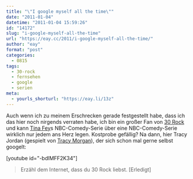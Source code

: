 ```yaml
---
title: "\"I google myself all the time\""
date: "2011-01-04"
datetime: "2011-01-04 15:59:26"
id: "14172"
slug: "i-google-myself-all-the-time"
url: "https://eay.cc/2011/i-google-myself-all-the-time/"
author: "eay"
format: "post"
categories:
  - 0815
tags:
  - 30-rock
  - fernsehen
  - google
  - serien
meta:
  - yourls_shorturl: "https://eay.li/13z"
---
```


Auch wenn ich zu meinem Erschrecken gerade festgestellt habe, dass ich das hier noch nirgends verraten habe, ich bin ein großer Fan von [30 Rock](http://en.wikipedia.org/wiki/30_Rock) und kann [Tina Fey](http://en.wikipedia.org/wiki/Tina_Fey)s NBC-Comedy-Serie über eine NBC-Comedy-Serie wirklich nur jedem ans Herz legen. Kostprobe gefällig? Na dann, hier Tracy Jordan (gespielt von [Tracy Morgan](http://en.wikipedia.org/wiki/Tracy_Morgan)), der sich schon mal gerne selbst googelt:

\[youtube id="-bdlMFF2K34"\]

> Erzähl dem Internet, dass du 30 Rock liebst. \[Erledigt\]
